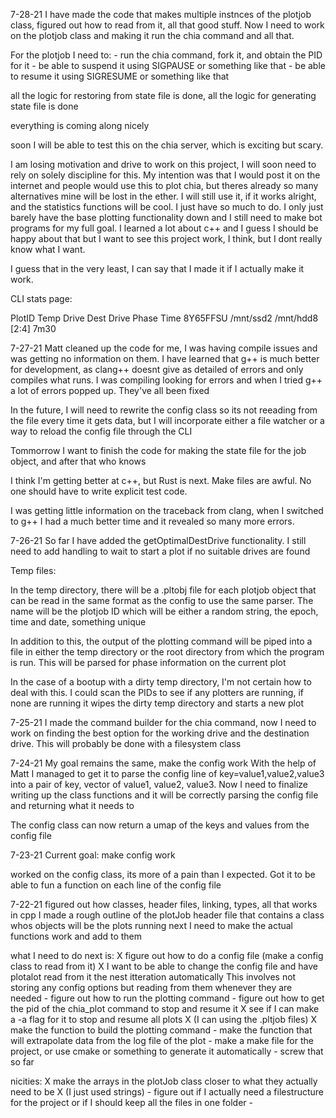 7-28-21
I have made the code that makes multiple instnces of the plotjob class, figured out how to read from it, all that good stuff. Now I need to work on the plotjob class and making it run the chia command and all that.

For the plotjob I need to:
    - run the chia command, fork it, and obtain the PID for it
    - be able to suspend it using SIGPAUSE or something like that
    - be able to resume it using SIGRESUME or something like that

all the logic for restoring from state file is done, all the logic for generating state file is done

everything is coming along nicely

soon I will be able to test this on the chia server, which is exciting but scary.

I am losing motivation and drive to work on this project, I will soon need to rely on solely discipline for this.
My intention was that I would post it on the internet and people would use this to plot chia, but theres already so many alternatives mine will be lost in the ether. I will still use it, if it works alright, and the statistics functions will be cool. I just have so much to do. I only just barely have the base plotting functionality down and I still need to make bot programs for my full goal. I learned a lot about c++ and I guess I should be happy about that but I want to see this project work, I think, but I dont really know what I want.

I guess that in the very least, I can say that I made it if I actually make it work.

CLI stats page:

PlotID      Temp Drive      Dest Drive      Phase              Time
8Y65FFSU    /mnt/ssd2       /mnt/hdd8       [2:4]       7m30



7-27-21
Matt cleaned up the code for me, I was having compile issues and was getting no information on them. 
I have learned that g++ is much better for development, as clang++ doesnt give as detailed of errors and only compiles what runs. I was compiling looking for errors and when I tried g++ a lot of errors popped up. They've all been fixed

In the future, I will need to rewrite the config class so its not reeading from the file every time it gets data, but I will incorporate either a file watcher or a way to reload the config file through the CLI

Tommorrow I want to finish the code for making the state file for the job object, and after that who knows

I think I'm getting better at c++, but Rust is next. Make files are awful. No one should have to write explicit test code.

I was getting little information on the traceback from clang, when I switched to g++ I had a much better time and it revealed so many more errors.

7-26-21
So far I have added the getOptimalDestDrive functionality. I still need to add handling to wait to start a plot if no suitable drives are found

Temp files:

In the temp directory, there will be a .pltobj file for each plotjob object that can be read in the same format as the config to use the same parser.
The name will be the plotjob ID which will be either a random string, the epoch, time and date, something unique

In addition to this, the output of the plotting command will be piped into a file in either the temp directory or the root directory from which the program is run. This will be parsed for phase information on the current plot

In the case of a bootup with a dirty temp directory, I'm not certain how to deal with this. I could scan the PIDs to see if any plotters are running, if none are running it wipes the dirty temp directory and starts a new plot

7-25-21
I made the command builder for the chia command, now I need to work on finding the best option for the working drive and the destination drive. This will probably be done with a filesystem class 


7-24-21
My goal remains the same, make the config work
With the help of Matt I managed to get it to parse the config line of key=value1,value2,value3 into a 
pair of key, vector of value1, value2, value3. Now I need to finalize writing up the class functions and it will be correctly parsing the
config file and returning what it needs to

The config class can now return a umap of the keys and values from the config file


7-23-21
Current goal: make config work

worked on the config class, its more of a pain than I expected. Got it to be able to fun a function on each line of the config file



7-22-21
figured out how classes, header files, linking, types, all that works in cpp
I made a rough outline of the plotJob header file that contains a class whos objects will be the plots running
next I need to make the actual functions work and add to them

what I need to do next is:
    X figure out how to do a config file (make a config class to read from it)
        X I want to be able to change the config file and have plotalot read from it the nest itteration automatically
          This involves not storing any config options but reading from them whenever they are needed
    - figure out how to run the plotting command
    - figure out how to get the pid of the chia_plot command to stop and resume it
        X see if I can make a -a flag for it to stop and resume all plots
        X (I can using the .pltjob files)
    X make the function to build the plotting command
    - make the function that will extrapolate data from the log file of the plot
    - make a make file for the project, or use cmake or something to generate it automatically
        - screw that so far

nicities:
    X make the arrays in the plotJob class closer to what they actually need to be
        X (I just used strings)
    - figure out if I actually need a filestructure for the project or if I should keep all the files in one folder
    - 
